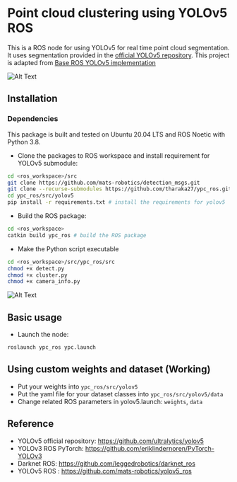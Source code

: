 # Point cloud clustering using YOLOv5 ROS
This is a ROS node for using YOLOv5 for real time point cloud segmentation. It uses segmentation provided in the [official YOLOv5 repository](https://github.com/ultralytics/yolov5). This project is adapted from [Base ROS YOLOv5 implementation](https://github.com/mats-robotics/ypc_ros)

![Alt Text](https://github.com/tharaka27/ypc_ros/blob/main/misc/video.gif)

## Installation

### Dependencies
This package is built and tested on Ubuntu 20.04 LTS and ROS Noetic with Python 3.8.

* Clone the packages to ROS workspace and install requirement for YOLOv5 submodule:
```bash
cd <ros_workspace>/src
git clone https://github.com/mats-robotics/detection_msgs.git
git clone --recurse-submodules https://github.com/tharaka27/ypc_ros.git 
cd ypc_ros/src/yolov5
pip install -r requirements.txt # install the requirements for yolov5
```
* Build the ROS package:
```bash
cd <ros_workspace>
catkin build ypc_ros # build the ROS package
```
* Make the Python script executable 
```bash
cd <ros_workspace>/src/ypc_ros/src
chmod +x detect.py
chmod +x cluster.py
chmod +x camera_info.py
```

![Alt Text](https://github.com/tharaka27/ypc_ros/blob/main/misc/archi.png)

## Basic usage

* Launch the node:
```bash
roslaunch ypc_ros ypc.launch
```

## Using custom weights and dataset (Working)
* Put your weights into `ypc_ros/src/yolov5`
* Put the yaml file for your dataset classes into `ypc_ros/src/yolov5/data`
* Change related ROS parameters in yolov5.launch: `weights`,  `data`

## Reference
* YOLOv5 official repository: https://github.com/ultralytics/yolov5
* YOLOv3 ROS PyTorch: https://github.com/eriklindernoren/PyTorch-YOLOv3
* Darknet ROS: https://github.com/leggedrobotics/darknet_ros
* YOLOv5 ROS : https://github.com/mats-robotics/yolov5_ros
